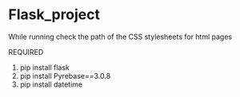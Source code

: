 # Flask_project

While running check the path of the CSS stylesheets for html pages

REQUIRED
1. pip install flask
2. pip install Pyrebase==3.0.8
3. pip install datetime
